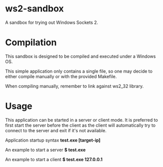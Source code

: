 # ws2-sandbox
A sandbox for trying out Windows Sockets 2.

# Compilation
This sandbox is designed to be compiled and executed under a Windows OS.

This simple application only contains a single file, so one may decide to either compile manually or with the provided Makefile.

When compiling manually, remember to link against ws2_32 library.

# Usage
This application can be started in a server or client mode. It is preferred to first start the server before the client as the client will automatically try to connect to the server and exit if it's not available.

Application startup syntax
**test.exe [target-ip]**

An example to start a server
**$ test.exe**

An example to start a client
**$ test.exe 127.0.0.1**
